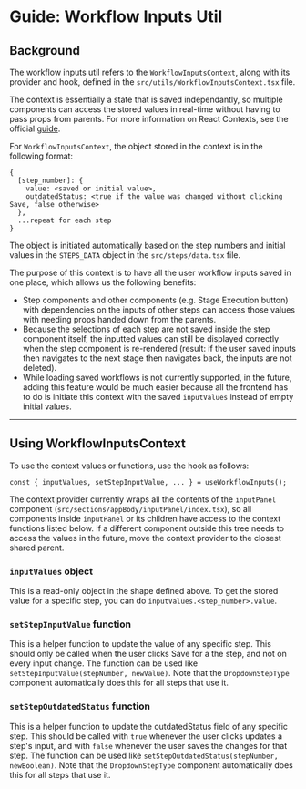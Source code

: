 # Guide: Workflow Inputs Util

## Background
The workflow inputs util refers to the `WorkflowInputsContext`, along with its provider and hook, defined in the `src/utils/WorkflowInputsContext.tsx` file. 

The context is essentially a state that is saved independantly, so multiple components can access the stored values in real-time without having to pass props from parents. For more information on React Contexts, see the official [guide](https://reactjs.org/docs/hooks-reference.html#usecontext).

For `WorkflowInputsContext`, the object stored in the context is in the following format:
```
{
  [step_number]: {
    value: <saved or initial value>,
    outdatedStatus: <true if the value was changed without clicking Save, false otherwise>
  },
  ...repeat for each step
}
```
The object is initiated automatically based on the step numbers and initial values in the `STEPS_DATA` object in the `src/steps/data.tsx` file.

The purpose of this context is to have all the user workflow inputs saved in one place, which allows us the following benefits:
- Step components and other components (e.g. Stage Execution button) with dependencies on the inputs of other steps can access those values with needing props handed down from the parents.
- Because the selections of each step are not saved inside the step component itself, the inputted values can still be displayed correctly when the step component is re-rendered (result: if the user saved inputs then navigates to the next stage then navigates back, the inputs are not deleted).
- While loading saved workflows is not currently supported, in the future, adding this feature would be much easier because all the frontend has to do is initiate this context with the saved `inputValues` instead of empty initial values. 

---

## Using WorkflowInputsContext
To use the context values or functions, use the hook as follows:
``` 
const { inputValues, setStepInputValue, ... } = useWorkflowInputs();
```

The context provider currently wraps all the contents of the `inputPanel` component (`src/sections/appBody/inputPanel/index.tsx`), so all components inside `inputPanel` or its children have access to the context functions listed below. If a different component outside this tree needs to access the values in the future, move the context provider to the closest shared parent.

### `inputValues` object
This is a read-only object in the shape defined above. To get the stored value for a specific step, you can do `inputValues.<step_number>.value`.

### `setStepInputValue` function
This is a helper function to update the value of any specific step. This should only be called when the user clicks Save for a the step, and not on every input change. The function can be used like `setStepInputValue(stepNumber, newValue)`. Note that the `DropdownStepType` component automatically does this for all steps that use it. 

### `setStepOutdatedStatus` function
This is a helper function to update the outdatedStatus field of any specific step. This should be called with `true` whenever the user clicks updates a step's input, and with `false` whenever the user saves the changes for that step. The function can be used like `setStepOutdatedStatus(stepNumber, newBoolean)`. Note that the `DropdownStepType` component automatically does this for all steps that use it. 